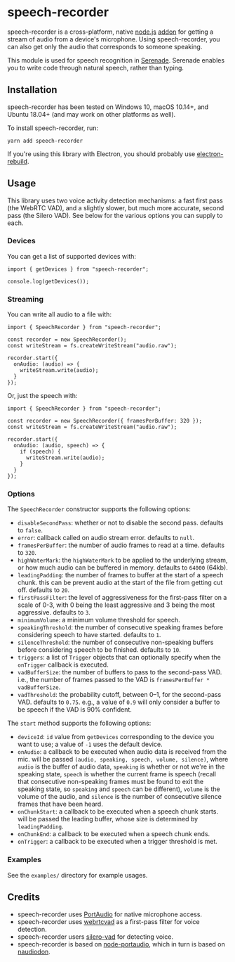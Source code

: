 # speech-recorder

speech-recorder is a cross-platform, native [node.js](https://nodejs.org) [addon](http://nodejs.org/api/addons.html) for getting a stream of audio from a device's microphone. Using speech-recorder, you can also get only the audio that corresponds to someone speaking.

This module is used for speech recognition in [Serenade](https://serenade.ai). Serenade enables you to write code through natural speech, rather than typing.

## Installation

speech-recorder has been tested on Windows 10, macOS 10.14+, and Ubuntu 18.04+ (and may work on other platforms as well).

To install speech-recorder, run:

    yarn add speech-recorder

If you're using this library with Electron, you should probably use [electron-rebuild](https://github.com/electron/electron-rebuild).

## Usage

This library uses two voice activity detection mechanisms: a fast first pass (the WebRTC VAD), and a slightly slower, but much more accurate, second pass (the Silero VAD). See below for the various options you can supply to each.

### Devices

You can get a list of supported devices with:

    import { getDevices } from "speech-recorder";

    console.log(getDevices());

### Streaming

You can write all audio to a file with:

    import { SpeechRecorder } from "speech-recorder";

    const recorder = new SpeechRecorder();
    const writeStream = fs.createWriteStream("audio.raw");

    recorder.start({
      onAudio: (audio) => {
        writeStream.write(audio);
      }
    });

Or, just the speech with:

    import { SpeechRecorder } from "speech-recorder";

    const recorder = new SpeechRecorder({ framesPerBuffer: 320 });
    const writeStream = fs.createWriteStream("audio.raw");

    recorder.start({
      onAudio: (audio, speech) => {
        if (speech) {
          writeStream.write(audio);
        }
      }
    });

### Options

The `SpeechRecorder` constructor supports the following options:

- `disableSecondPass`: whether or not to disable the second pass. defaults to `false`.
- `error`: callback called on audio stream error. defaults to `null`.
- `framesPerBuffer`: the number of audio frames to read at a time. defaults to `320`.
- `highWaterMark`: the `highWaterMark` to be applied to the underlying stream, or how much audio can be buffered in memory. defaults to `64000` (64kb).
- `leadingPadding`: the number of frames to buffer at the start of a speech chunk. this can be prevent audio at the start of the file from getting cut off. defaults to `20`.
- `firstPassFilter`: the level of aggressiveness for the first-pass filter on a scale of 0-3, with 0 being the least aggressive and 3 being the most aggressive. defaults to `3`.
- `minimumVolume`: a minimum volume threshold for speech.
- `speakingThreshold`: the number of consecutive speaking frames before considering speech to have started. defaults to `1`.
- `silenceThreshold`: the number of consecutive non-speaking buffers before considering speech to be finished. defaults to `10`.
- `triggers`: a list of `Trigger` objects that can optionally specify when the `onTrigger` callback is executed.
- `vadBufferSize`: the number of buffers to pass to the second-pass VAD. i.e., the number of frames passed to the VAD is `framesPerBuffer * vadBufferSize`.
- `vadThreshold`: the probability cutoff, between 0–1, for the second-pass VAD. defaults to `0.75`. e.g., a value of `0.9` will only consider a buffer to be speech if the VAD is 90% confident.

The `start` method supports the following options:

- `deviceId`: `id` value from `getDevices` corresponding to the device you want to use; a value of `-1` uses the default device.
- `onAudio`: a callback to be executed when audio data is received from the mic. will be passed `(audio, speaking, speech, volume, silence)`, where `audio` is the buffer of audio data, `speaking` is whether or not we're in the speaking state, `speech` is whether the current frame is speech (recall that consecutive non-speaking frames must be found to exit the speaking state, so `speaking` and `speech` can be different), `volume` is the volume of the audio, and `silence` is the number of consecutive silence frames that have been heard.
- `onChunkStart`: a callback to be executed when a speech chunk starts. will be passed the leading buffer, whose size is determined by `leadingPadding`.
- `onChunkEnd`: a callback to be executed when a speech chunk ends.
- `onTrigger`: a callback to be executed when a trigger threshold is met.

### Examples

See the `examples/` directory for example usages.

## Credits

- speech-recorder uses [PortAudio](http://portaudio.com/) for native microphone access.
- speech-recorder uses [webrtcvad](https://github.com/serenadeai/webrtcvad) as a first-pass filter for voice detection.
- speech-recorder users [silero-vad](https://github.com/snakers4/silero-vad) for detecting voice.
- speech-recorder is based on [node-portaudio](https://github.com/auroraapi/node-portaudio), which in turn is based on [naudiodon](https://github.com/Streampunk/naudiodon).
